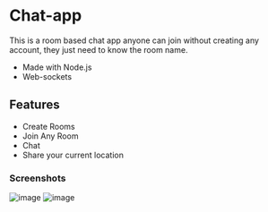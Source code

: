 # Chat-app

This is a room based chat app anyone can join without creating any account, they just need to know the room name.

- Made with Node.js
- Web-sockets

## Features
- Create Rooms
- Join Any Room
- Chat
- Share your current location

### Screenshots
![image](https://user-images.githubusercontent.com/36674657/178910692-b2fac0b0-7933-49e5-9dba-374f752530ef.png)
![image](https://user-images.githubusercontent.com/36674657/178910555-23ff50b8-ee1c-44cc-94af-23c147932b70.png)
